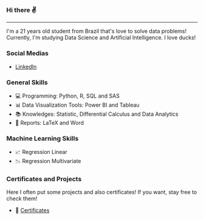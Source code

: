 ### Hi there ✌
-------------------------------------------------------------------------------------------------

I'm a 21 years old student from Brazil that's love to solve data problems! Currently, I'm studying Data Science and Artificial Intelligence. I love ducks! 


### Social Medias 

- [LinkedIn](https://www.linkedin.com/in/victor-resende-508b75196/)


### General Skills

- 💻 Programming: Python, R, SQL and SAS
- 📊 Data Visualization Tools: Power BI and Tableau
- 📚 Knowledges: Statistic, Differential Calculus and Data Analytics
- 📃 Reports: LaTeX and Word

### Machine Learning Skills 

- 📈 Regression Linear 
- 📉 Regression Multivariate 

### Certificates and Projects 

Here I often put some projects and also certificates! If you want, stay free to check them! 

- 📂 [Certificates](https://github.com/victoresende19/Certificates) 
